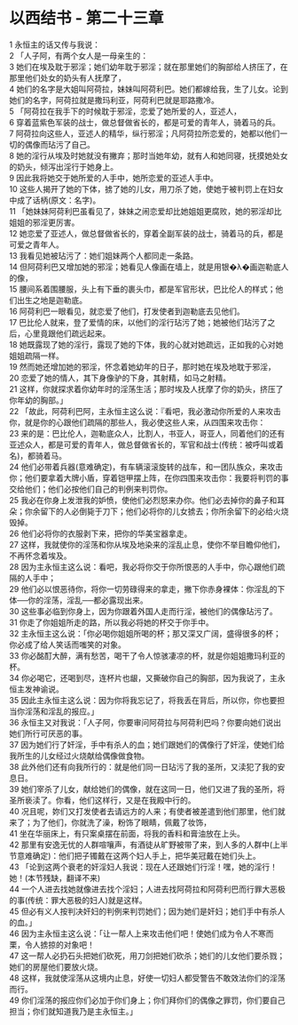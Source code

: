 # 以西结书 - 第二十三章
  
 1 永恒主的话又传与我说：  
 2 「人子阿，有两个女人是一母亲生的：  
 3 她们在埃及耽于邪淫；她们幼年耽于邪淫；就在那里她们的胸部给人挤压了，在那里他们处女的奶头有人抚摩了，  
 4 她们的名字是大姐叫阿荷拉，妹妹叫阿荷利巴。她们都嫁给我，生了儿女。论到她们的名字，阿荷拉就是撒玛利亚，阿荷利巴就是耶路撒冷。  
 5 「阿荷拉在我手下的时候耽于邪淫，恋爱了她所爱的人，亚述人，  
 6 穿着蓝紫色军装的战士，做总督做省长的，都是可爱的青年人，骑着马的兵。  
 7 阿荷拉向这些人，亚述人的精华，纵行邪淫；凡阿荷拉所恋爱的，她都以他们一切的偶像而玷污了自己。  
 8 她的淫行从埃及时她就没有撇弃；那时当她年幼，就有人和她同寝，抚摸她处女的奶头，倾泻出淫行于她身上。  
 9 因此我将她交于她所爱的人手中，她所恋爱的亚述人手中。  
 10 这些人揭开了她的下体，掳了她的儿女，用刀杀了她，使她于被判罚上在妇女中成了话柄(原文：名字)。  
 11 「她妹妹阿荷利巴虽看见了，妹妹之闹恋爱却比她姐姐更腐败，她的邪淫却比姐姐的邪淫更厉害。  
 12 她恋爱了亚述人，做总督做省长的，穿着全副军装的战士，骑着马的兵，都是可爱之青年人。  
 13 我看见她被玷污了：她们姐妹两个人都同走一条路。  
 14 但阿荷利巴又增加她的邪淫；她看见人像画在墙上，就是用银�λ�画迦勒底人的像，  
 15 腰间系着围腰服，头上有下垂的裹头巾，都是军官形状，巴比伦人的样式；他们出生之地是迦勒底。  
 16 阿荷利巴一眼看见，就恋爱了他们，打发使者到迦勒底去见他们。  
 17 巴比伦人就来，登了爱情的床，以他们的淫行玷污了她；她被他们玷污了之后，心里竟跟他们疏远起来。  
 18 她既露现了她的淫行，露现了她的下体，我的心就对她疏远，正如我的心对她姐姐疏隔一样。  
 19 然而她还增加她的邪淫，怀念着她幼年的日子，那时她在埃及地耽于邪淫，  
 20 恋爱了她的情人，其下身像驴的下身，其射精，如马之射精。  
 21 这样，你就探求着你幼年时的淫荡生活；那时埃及人抚摩了你的奶头，挤压了你年幼的胸部。」  
 22 「故此，阿荷利巴阿，主永恒主这么说：『看吧，我必激动你所爱的人来攻击你，就是你的心跟他们疏隔的那些人，我必使这些人来，从四围来攻击你：  
 23 来的是：巴比伦人，迦勒底众人，比割人，书亚人，哥亚人，同着他们的还有亚述众人，都是可爱的青年人，做总督做省长的，军官和战士(传统：被呼叫或着名)，都骑着马。  
 24 他们必带着兵器(意难确定)，有车辆滚滚旋转的战车，和一团队族众，来攻击你；他们要拿着大牌小盾，穿着铠甲摆上阵，在你四围来攻击你：我要将判罚的事交给他们；他们必按他们自己的判例来判罚你。  
 25 我必在你身上发泄我的妒愤，使他们必烈怒来办你。他们必去掉你的鼻子和耳朵；你余留下的人必倒毙于刀下；他们必将你的儿女掳去；你所余留下的必给火烧毁掉。  
 26 他们必将你的衣服剥下来，把你的华美宝器拿走。  
 27 这样，我就使你的淫荡和你从埃及地染来的淫乱止息，使你不举目瞻仰他们，不再怀念着埃及。  
 28 因为主永恒主这么说：看吧，我必将你交于你所恨恶的人手中，你心跟他们疏隔的人手中；  
 29 他们必以恨恶待你，将你一切劳碌得来的拿走，撇下你赤身裸体：你淫乱的下体──你的淫荡，淫乱──都必露现出来。  
 30 这些事必临到你身上，因为你跟着外国人走而行淫，被他们的偶像玷污了。  
 31 你走了你姐姐所走的路，所以我必将她的杯交于你手中。  
 32 主永恒主这么说：「你必喝你姐姐所喝的杯；那又深又广阔，盛得很多的杯；你必成了给人笑话而嗤笑的对象。  
 33 你必酩酊大醉，满有愁苦，喝干了令人惊骇凄凉的杯，就是你姐姐撒玛利亚的杯。  
 34 你必喝它，还喝到尽，连杯片也龈，又撕破你自己的胸部，因为我说了，主永恒主发神谕说。  
 35 因此主永恒主这么说：因为你将我忘记了，将我丢在背后，所以你，你也要担当你淫荡和淫乱的报应。」  
 36 永恒主又对我说：「人子阿，你要审问阿荷拉与阿荷利巴吗？你要向她们说出她们所行可厌恶的事。  
 37 因为她们行了奸淫，手中有杀人的血；她们跟她们的偶像行了奸淫，使她们给我所生的儿女经过火烧献给偶像做食物。  
 38 此外他们还有向我所行的：就是他们同一日玷污了我的圣所，又渎犯了我的安息日。  
 39 她们宰杀了儿女，献给她们的偶像，就在这同一日，他们又进了我的圣所，将圣所亵渎了。你看，他们这样行，又是在我殿中行的。  
 40 况且呢，妳们又打发使者去请远方的人来；有使者被差遣到他们那里，他们就来了；为了他们，你就洗了澡，粉饰了眼睛，佩戴了妆饰，  
 41 坐在华丽床上，有只案桌摆在前面，将我的香料和膏油放在上头。  
 42 那里有安逸无忧的人群喧嚷声，有酒徒从旷野被带了来，到人多的人群中(上半节意难确定)：他们把子镯戴在这两个妇人手上，把华美冠戴在她们头上。  
 43 「论到这两个衰老的奸淫妇人我说：现在人还跟她们行淫！嘿，她的淫行！她！(本节残缺，翻译不来)  
 44 一个人进去找她就像进去找个淫妇；人进去找阿荷拉和阿荷利巴而行罪大恶极的事(传统：罪大恶极的妇人)就是这样。  
 45 但必有义人按判决奸妇的判例来判罚她们；因为她们是奸妇；她们手中有杀人的血。」  
 46 因为主永恒主这么说：「让一帮人上来攻击他们吧！使她们成为令人不寒而栗，令人掳掠的对象吧！  
 47 这一帮人必扔石头把她们砍死，用刀剑把她们砍杀；她们的儿女他们要杀戮；她们的房屋他们要放火烧。  
 48 这样，我就使淫荡从这境内止息，好使一切妇人都受警告不敢效法你们的淫荡而行。  
 49 你们淫荡的报应你们必加于你们身上；你们拜你们的偶像之罪罚，你们要自己担当；你们就知道我乃是主永恒主。」